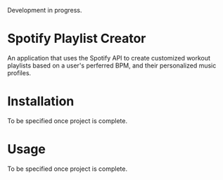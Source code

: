 Development in progress. 

# Spotify Playlist Creator

An application that uses the Spotify API to create customized workout playlists based on a user's perferred BPM, and their personalized music profiles.

# Installation 

To be specified once project is complete.

# Usage

To be specified once project is complete.

